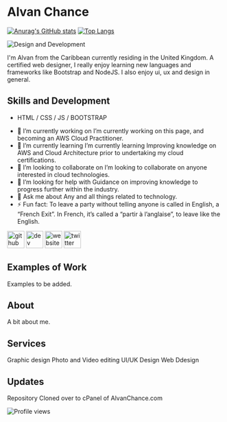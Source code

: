 # Alvan Chance
[![Anurag's GitHub stats](https://github-readme-stats.vercel.app/api?username=alvanchance)](https://github.com/anuraghazra/github-readme-stats)  [![Top Langs](https://github-readme-stats.vercel.app/api/top-langs/?username=anuraghazra)](https://github.com/anuraghazra/github-readme-stats)

![Design and Development](https://arturssmirnovs.github.io/github-profile-readme-generator/)

I'm Alvan from the Caribbean currently residing in the United Kingdom. A certified web designer, I really enjoy learning new languages and frameworks like Bootstrap and NodeJS. I also enjoy ui, ux and design in general.

## Skills and Development

* HTML / CSS / JS / BOOTSTRAP

- 🔭 I’m currently working on I’m currently working on this page, and becoming an AWS Cloud Practitioner. 
- 🌱 I’m currently learning I’m currently learning Improving knowledge on AWS and Cloud Architecture prior to undertaking my cloud certifications. 
- 👯 I’m looking to collaborate on I’m looking to collaborate on anyone interested in cloud technologies. 
- 🤔 I’m looking for help with Guidance on improving knowledge to progress further within the industry. 
- 💬 Ask me about Any and all things related to technology. 
- ⚡ Fun fact: To leave a party without telling anyone is called in English, a “French Exit”. In French, it’s called a “partir à l’anglaise”, to leave like the English. 

[<img src='https://cdn.jsdelivr.net/npm/simple-icons@3.0.1/icons/github.svg' alt='github' height='40'>](https://github.com/alvanchance)  [<img src='https://cdn.jsdelivr.net/npm/simple-icons@3.0.1/icons/dev-dot-to.svg' alt='dev' height='40'>](https://dev.to/alvanchance)  [<img src='https://cdn.jsdelivr.net/npm/simple-icons@3.0.1/icons/icloud.svg' alt='website' height='40'>](https://www.alvanchance.com)  [<img src='https://cdn.jsdelivr.net/npm/simple-icons@3.0.1/icons/twitter.svg' alt='twitter' height='40'>](https://twitter.com/AlvanChance)  

## Examples of Work

Examples to be added.

## About

A bit about me.

## Services

Graphic design
Photo and Video editing
UI/UK Design
Web Ddesign

## Updates
Repository Cloned over to cPanel of AlvanChance.com

![Profile views](https://gpvc.arturio.dev/alvanchance)
